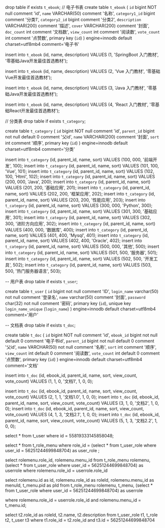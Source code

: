 drop table if exists `t_ebook`;
// 电子书表
create table  `t_ebook` (
`id` bigint NOT null comment 'id',
`name` VARCHAR(50) comment '名称',
`category1_id` bigint comment '分类1',
`category2_id` bigint comment '分类2',
`description` VARCHAR(200) comment '描述',
`cover` VARCHAR(200) comment '封面',
`doc_count` int comment '文档数',
`view_count` int comment '阅读数',
`vote_count` int comment '点赞数',
primary key (`id`)
) engine=innodb default charset=utf8mb4 comment='电子书'

insert into `t_ebook` (id, name, description) VALUES (1, 'SpringBoot 入门教材', '零基础Java开发最佳首选教材');

insert into `t_ebook` (id, name, description) VALUES (2, 'Vue 入门教材', '零基础Vue开发最佳首选教材');

insert into `t_ebook` (id, name, description) VALUES (3, 'Java 入门教材', '零基础Java开发最佳首选教材');

insert into `t_ebook` (id, name, description) VALUES (4, 'React 入门教材', '零基础React开发最佳首选教材');

// 分类表
drop table if exists `t_category`;

create table  `t_category` (
`id` bigint NOT null comment 'id',
`parent_id` bigint not null default 0 comment '父id',
`name` VARCHAR(200) comment '封面',
`sort` int comment '顺序',
primary key (`id`)
) engine=innodb default charset=utf8mb4 comment='分类'

insert into `t_category` (id, parent_id, name, sort) VALUES (100, 000, '前端开发', 100);
insert into `t_category` (id, parent_id, name, sort) VALUES (101, 100, 'Vue', 101);
insert into `t_category` (id, parent_id, name, sort) VALUES (102, 100, 'Html', 102);
insert into `t_category` (id, parent_id, name, sort) VALUES (200, 000, 'Java', 200);
insert into `t_category` (id, parent_id, name, sort) VALUES (201, 200, '基础应用', 201);
insert into `t_category` (id, parent_id, name, sort) VALUES (202, 200, '框架应用', 202);
insert into `t_category` (id, parent_id, name, sort) VALUES (203, 200, '性能应用', 203);
insert into `t_category` (id, parent_id, name, sort) VALUES (300, 000, 'Python', 300);
insert into `t_category` (id, parent_id, name, sort) VALUES (301, 300, '基础应用', 301);
insert into `t_category` (id, parent_id, name, sort) VALUES (302, 300, '进阶方向应用', 302);
insert into `t_category` (id, parent_id, name, sort) VALUES (400, 000, '数据库', 400);
insert into `t_category` (id, parent_id, name, sort) VALUES (401, 400, 'Mysql', 401);
insert into `t_category` (id, parent_id, name, sort) VALUES (402, 400, 'Oracle', 402);
insert into `t_category` (id, parent_id, name, sort) VALUES (500, 000, '其他', 500);
insert into `t_category` (id, parent_id, name, sort) VALUES (501, 500, '服务器', 501);
insert into `t_category` (id, parent_id, name, sort) VALUES (502, 500, '开发工具', 502);
insert into `t_category` (id, parent_id, name, sort) VALUES (503, 500, '热门服务器语言', 503);

-- 用户表
drop table if exists `t_user`;

create table `t_user` (
`id` bigint not null comment 'ID',
`login_name` varchar(50) not null comment '登录名',
`name` varchar(50) comment '封面',
`password` char(32) not null comment '密码',
primary key (`id`),
unique key `login_name_unique` (`login_name`)
) engine=innodb default charset=utf8mb4 comment='用户'


-- 文档表
drop table if exists `t_doc`;

create table `t_doc` (
`id` bigint NOT null comment 'id',
`ebook_id` bigint not null default 0 comment '电子书id',
`parent_id` bigint not null default 0 comment '父id',
`name` VARCHAR(50) not null comment '名称',
`sort` int comment '顺序',
`view_count` int default 0 comment '阅读数',
`vote_count` int default 0 comment '点赞数',
primary key (`id`)
) engine=innodb default charset=utf8mb4 comment='文档'

insert into `t_doc` (id, ebook_id, parent_id, name, sort, view_count, vote_count) VALUES (1, 1, 0, '文档1', 1, 0, 0);

insert into `t_doc` (id, ebook_id, parent_id, name, sort, view_count, vote_count) VALUES (2, 1, 1, '文档1.0', 1, 0, 0);
insert into `t_doc` (id, ebook_id, parent_id, name, sort, view_count, vote_count) VALUES (3, 1, 0, '文档2', 1, 0, 0);
insert into `t_doc` (id, ebook_id, parent_id, name, sort, view_count, vote_count) VALUES (4, 1, 3, '文档2.1', 1, 0, 0);
insert into `t_doc` (id, ebook_id, parent_id, name, sort, view_count, vote_count) VALUES (5, 1, 3, '文档2.2', 1, 0, 0);





select * from t_user where id = 55819333145858048;

select * from t_role_menu where role_id = (select * from t_user_role where user_id = 56251244699848704) as user_role ;


select rolemenu.role_id, rolemenu.menu_id from t_role_menu rolemenu, (select * from t_user_role where user_id = 56251244699848704) as userrole  where rolemenu.role_id = userrole.role_id

select rolemenu.id as id, rolemenu.role_id as roleId, rolemenu.menu_id as menuId, t_menu.pid as pId
from
t_role_menu rolemenu,
t_menu,
(select * from t_user_role where user_id = 56251244699848704) as userrole

where rolemenu.role_id = userrole.role_id and rolemenu.menu_id = t_menu.id;


select t2.role_id as roleId, t2.name, t2.description
from t_user_role t1, t_role t2, t_user t3
where t1.role_id = t2.role_id and t3.id = 56251244699848704



